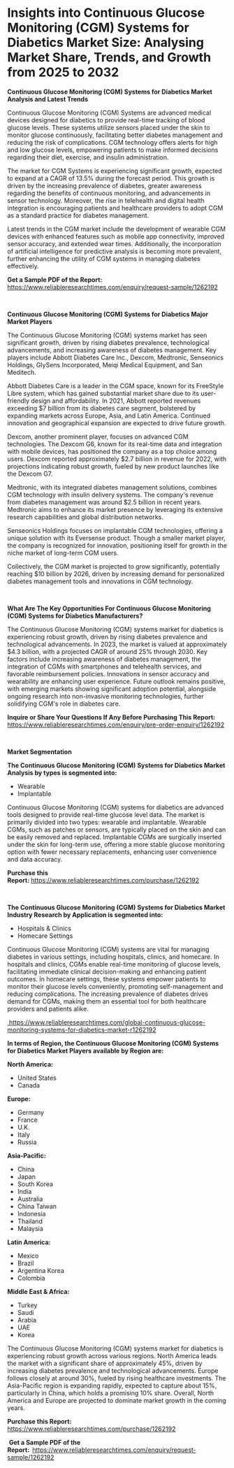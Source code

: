 <p><h1>Insights into Continuous Glucose Monitoring (CGM) Systems for Diabetics Market Size: Analysing Market Share, Trends, and Growth from 2025 to 2032</h1></p><p><strong>Continuous Glucose Monitoring (CGM) Systems for Diabetics Market Analysis and Latest Trends</strong></p>
<p><p>Continuous Glucose Monitoring (CGM) Systems are advanced medical devices designed for diabetics to provide real-time tracking of blood glucose levels. These systems utilize sensors placed under the skin to monitor glucose continuously, facilitating better diabetes management and reducing the risk of complications. CGM technology offers alerts for high and low glucose levels, empowering patients to make informed decisions regarding their diet, exercise, and insulin administration.</p><p>The market for CGM Systems is experiencing significant growth, expected to expand at a CAGR of 13.5% during the forecast period. This growth is driven by the increasing prevalence of diabetes, greater awareness regarding the benefits of continuous monitoring, and advancements in sensor technology. Moreover, the rise in telehealth and digital health integration is encouraging patients and healthcare providers to adopt CGM as a standard practice for diabetes management. </p><p>Latest trends in the CGM market include the development of wearable CGM devices with enhanced features such as mobile app connectivity, improved sensor accuracy, and extended wear times. Additionally, the incorporation of artificial intelligence for predictive analysis is becoming more prevalent, further enhancing the utility of CGM systems in managing diabetes effectively.</p></p>
<p><strong>Get a Sample PDF of the Report:&nbsp;</strong> <a href="https://www.reliableresearchtimes.com/enquiry/request-sample/1262192?utm_campaign=3313&utm_medium=2&utm_source=Github&utm_content=ia&utm_term=14042025&utm_id=continuous-glucose-monitoring-cgm-systems-for-diabetics">https://www.reliableresearchtimes.com/enquiry/request-sample/1262192</a></p>
<p>&nbsp;</p>
<p><strong>Continuous Glucose Monitoring (CGM) Systems for Diabetics Major Market Players</strong></p>
<p><p>The Continuous Glucose Monitoring (CGM) systems market has seen significant growth, driven by rising diabetes prevalence, technological advancements, and increasing awareness of diabetes management. Key players include Abbott Diabetes Care Inc., Dexcom, Medtronic, Senseonics Holdings, GlySens Incorporated, Meiqi Medical Equipment, and San Meditech.</p><p>Abbott Diabetes Care is a leader in the CGM space, known for its FreeStyle Libre system, which has gained substantial market share due to its user-friendly design and affordability. In 2021, Abbott reported revenues exceeding $7 billion from its diabetes care segment, bolstered by expanding markets across Europe, Asia, and Latin America. Continued innovation and geographical expansion are expected to drive future growth.</p><p>Dexcom, another prominent player, focuses on advanced CGM technologies. The Dexcom G6, known for its real-time data and integration with mobile devices, has positioned the company as a top choice among users. Dexcom reported approximately $2.7 billion in revenue for 2022, with projections indicating robust growth, fueled by new product launches like the Dexcom G7.</p><p>Medtronic, with its integrated diabetes management solutions, combines CGM technology with insulin delivery systems. The company's revenue from diabetes management was around $2.5 billion in recent years. Medtronic aims to enhance its market presence by leveraging its extensive research capabilities and global distribution networks.</p><p>Senseonics Holdings focuses on implantable CGM technologies, offering a unique solution with its Eversense product. Though a smaller market player, the company is recognized for innovation, positioning itself for growth in the niche market of long-term CGM users.</p><p>Collectively, the CGM market is projected to grow significantly, potentially reaching $10 billion by 2026, driven by increasing demand for personalized diabetes management tools and innovations in CGM technology.</p></p>
<p>&nbsp;</p>
<p><strong>What Are The Key Opportunities For Continuous Glucose Monitoring (CGM) Systems for Diabetics Manufacturers?</strong></p>
<p><p>The Continuous Glucose Monitoring (CGM) systems market for diabetics is experiencing robust growth, driven by rising diabetes prevalence and technological advancements. In 2023, the market is valued at approximately $4.3 billion, with a projected CAGR of around 25% through 2030. Key factors include increasing awareness of diabetes management, the integration of CGMs with smartphones and telehealth services, and favorable reimbursement policies. Innovations in sensor accuracy and wearability are enhancing user experience. Future outlook remains positive, with emerging markets showing significant adoption potential, alongside ongoing research into non-invasive monitoring technologies, further solidifying CGM's role in diabetes care.</p></p>
<p><strong>Inquire or Share Your Questions If Any Before Purchasing This Report:</strong> <a href="https://www.reliableresearchtimes.com/enquiry/pre-order-enquiry/1262192?utm_campaign=3313&utm_medium=2&utm_source=Github&utm_content=ia&utm_term=14042025&utm_id=continuous-glucose-monitoring-cgm-systems-for-diabetics">https://www.reliableresearchtimes.com/enquiry/pre-order-enquiry/1262192</a></p>
<p>&nbsp;</p>
<p><strong>Market Segmentation</strong></p>
<p><strong>The Continuous Glucose Monitoring (CGM) Systems for Diabetics Market Analysis by types is segmented into:</strong></p>
<p><ul><li>Wearable</li><li>Implantable</li></ul></p>
<p><p>Continuous Glucose Monitoring (CGM) systems for diabetics are advanced tools designed to provide real-time glucose level data. The market is primarily divided into two types: wearable and implantable. Wearable CGMs, such as patches or sensors, are typically placed on the skin and can be easily removed and replaced. Implantable CGMs are surgically inserted under the skin for long-term use, offering a more stable glucose monitoring option with fewer necessary replacements, enhancing user convenience and data accuracy.</p></p>
<p><strong>Purchase this Report:&nbsp;</strong><a href="https://www.reliableresearchtimes.com/purchase/1262192?utm_campaign=3313&utm_medium=2&utm_source=Github&utm_content=ia&utm_term=14042025&utm_id=continuous-glucose-monitoring-cgm-systems-for-diabetics">https://www.reliableresearchtimes.com/purchase/1262192</a></p>
<p>&nbsp;</p>
<p><strong>The Continuous Glucose Monitoring (CGM) Systems for Diabetics Market Industry Research by Application is segmented into:</strong></p>
<p><ul><li>Hospitals & Clinics</li><li>Homecare Settings</li></ul></p>
<p><p>Continuous Glucose Monitoring (CGM) systems are vital for managing diabetes in various settings, including hospitals, clinics, and homecare. In hospitals and clinics, CGMs enable real-time monitoring of glucose levels, facilitating immediate clinical decision-making and enhancing patient outcomes. In homecare settings, these systems empower patients to monitor their glucose levels conveniently, promoting self-management and reducing complications. The increasing prevalence of diabetes drives demand for CGMs, making them an essential tool for both healthcare providers and patients alike.</p></p>
<p><a href="https://www.reliableresearchtimes.com/global-continuous-glucose-monitoring-systems-for-diabetics-market-r1262192?utm_campaign=3313&utm_medium=2&utm_source=Github&utm_content=ia&utm_term=14042025&utm_id=continuous-glucose-monitoring-cgm-systems-for-diabetics">&nbsp;https://www.reliableresearchtimes.com/global-continuous-glucose-monitoring-systems-for-diabetics-market-r1262192</a></p>
<p><strong>In terms of Region, the Continuous Glucose Monitoring (CGM) Systems for Diabetics Market Players available by Region are:</strong></p>
<p>
    <p> <strong> North America: </strong>
        <ul>
            <li>United States</li>
            <li>Canada</li>
        </ul>
        </p> 
    <p> <strong> Europe: </strong>
        <ul>
            <li>Germany</li>
            <li>France</li>
            <li>U.K.</li>
            <li>Italy</li>
            <li>Russia</li>
        </ul>
        </p> 
    <p> <strong> Asia-Pacific: </strong>
        <ul>
            <li>China</li>
            <li>Japan</li>
            <li>South Korea</li>
            <li>India</li>
            <li>Australia</li>
            <li>China Taiwan</li>
            <li>Indonesia</li>
            <li>Thailand</li>
            <li>Malaysia</li>
        </ul>
        </p> 
    <p> <strong> Latin America: </strong>
        <ul>
            <li>Mexico</li>
            <li>Brazil</li>
            <li>Argentina Korea</li>
            <li>Colombia</li>
        </ul>
        </p> 
    <p> <strong> Middle East & Africa: </strong>
        <ul>
            <li>Turkey</li>
            <li>Saudi</li>
            <li>Arabia</li>
            <li>UAE</li>
            <li>Korea</li>
        </ul>
    </p>
    </p>
<p><p>The Continuous Glucose Monitoring (CGM) systems market for diabetics is experiencing robust growth across various regions. North America leads the market with a significant share of approximately 45%, driven by increasing diabetes prevalence and technological advancements. Europe follows closely at around 30%, fueled by rising healthcare investments. The Asia-Pacific region is expanding rapidly, expected to capture about 15%, particularly in China, which holds a promising 10% share. Overall, North America and Europe are projected to dominate market growth in the coming years.</p></p>
<p><strong>Purchase this Report: </strong><a href="https://www.reliableresearchtimes.com/purchase/1262192?utm_campaign=3313&utm_medium=2&utm_source=Github&utm_content=ia&utm_term=14042025&utm_id=continuous-glucose-monitoring-cgm-systems-for-diabetics">https://www.reliableresearchtimes.com/purchase/1262192</a></p>
<p>&nbsp;<strong>Get a Sample PDF of the Report:&nbsp;&nbsp;</strong><a href="https://www.reliableresearchtimes.com/enquiry/request-sample/1262192?utm_campaign=3313&utm_medium=2&utm_source=Github&utm_content=ia&utm_term=14042025&utm_id=continuous-glucose-monitoring-cgm-systems-for-diabetics">https://www.reliableresearchtimes.com/enquiry/request-sample/1262192</a></p>
<p><strong></strong></p>
<p><p></p><p></p><p></p></p>